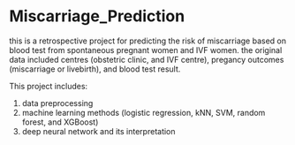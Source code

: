 # Miscarriage_Prediction
this is a retrospective project for predicting the risk of miscarriage based on blood test from spontaneous pregnant women and IVF women. the original data included centres (obstetric clinic, and IVF centre), pregancy outcomes (miscarriage or livebirth), and blood test result.

This project includes:
1) data preprocessing
2) machine learning methods (logistic regression, kNN, SVM, random forest, and XGBoost)
3) deep neural network and its interpretation
